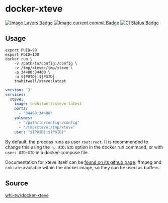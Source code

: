 # docker-xteve

[![Image Layers Badge](https://images.microbadger.com/badges/image/tnwhitwell/xteve.svg)](https://microbadger.com/images/tnwhitwell/xteve)
[![Image current commit Badge](https://images.microbadger.com/badges/commit/tnwhitwell/xteve.svg)](https://microbadger.com/images/tnwhitwell/xteve)
[![CI Status Badge](https://concourse.whitwell.dev/api/v1/pipelines/docker-xteve/jobs/Build/badge)](https://concourse.whitwell.dev/teams/main/pipelines/docker-xteve)

## Usage

```shell
export PUID=99
export PGID=100
docker run \
    -v /path/to/config:/config \
    -v /tmp/xteve:/tmp/xteve \
    -p 34400:34400 \
    -u ${PUID}:${PGID}
    tnwhitwell/xteve:latest
```

```yaml
version: '3'
services:
  xteve:
    image: tnwhitwell/xteve:latest
    ports:
      - "34400:34400"
    volumes:
      - "/path/to/config:/config"
      - "/tmp/xteve:/tmp/xteve"
    user: "${PUID}:${PGID}"
```

By default, the process runs as user `root:root`. It is recommended to change this using the `-u UID:GID` option in the docker run command, or with `user: UID:GID` in a docker-compose file.

Documentation for xteve itself can be [found on its github page](https://github.com/xteve-project/xTeVe-Documentation/blob/master/en/configuration.md). ffmpeg and cvlc are available within the docker image, so they can be used as buffers.

## Source

[whi-tw/docker-xteve](https://github.com/whi-tw/docker-xteve)
